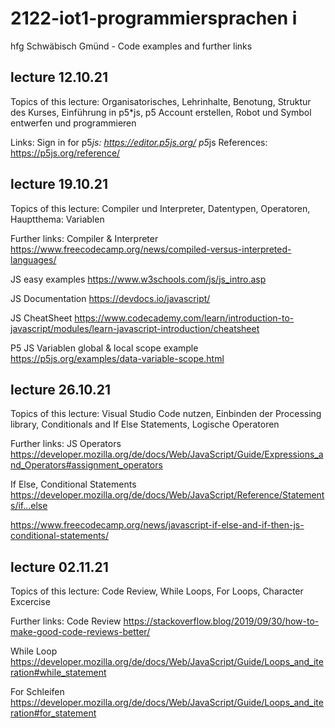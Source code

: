 # 2122-iot1-programmiersprachen i
hfg Schwäbisch Gmünd - Code examples and further links

## lecture 12.10.21
Topics of this lecture:
Organisatorisches, Lehrinhalte, Benotung, Struktur des Kurses, Einführung in p5*js, p5 Account erstellen, Robot und Symbol entwerfen und programmieren

Links:
Sign in for p5*js: https://editor.p5js.org/
p5*js References: https://p5js.org/reference/

## lecture 19.10.21
Topics of this lecture:
Compiler und Interpreter, Datentypen, Operatoren, Hauptthema: Variablen

Further links:
Compiler & Interpreter
https://www.freecodecamp.org/news/compiled-versus-interpreted-languages/

JS easy examples
https://www.w3schools.com/js/js_intro.asp

JS Documentation
https://devdocs.io/javascript/

JS CheatSheet
https://www.codecademy.com/learn/introduction-to-javascript/modules/learn-javascript-introduction/cheatsheet

P5 JS Variablen global & local scope example
https://p5js.org/examples/data-variable-scope.html


## lecture 26.10.21
Topics of this lecture:
Visual Studio Code nutzen, Einbinden der Processing library, Conditionals and If Else Statements, Logische Operatoren

Further links:
JS Operators
https://developer.mozilla.org/de/docs/Web/JavaScript/Guide/Expressions_and_Operators#assignment_operators

If Else, Conditional Statements
https://developer.mozilla.org/de/docs/Web/JavaScript/Reference/Statements/if...else

https://www.freecodecamp.org/news/javascript-if-else-and-if-then-js-conditional-statements/


## lecture 02.11.21
Topics of this lecture: Code Review, While Loops, For Loops, Character Excercise

Further links:
Code Review
https://stackoverflow.blog/2019/09/30/how-to-make-good-code-reviews-better/

While Loop
https://developer.mozilla.org/de/docs/Web/JavaScript/Guide/Loops_and_iteration#while_statement

For Schleifen
https://developer.mozilla.org/de/docs/Web/JavaScript/Guide/Loops_and_iteration#for_statement
